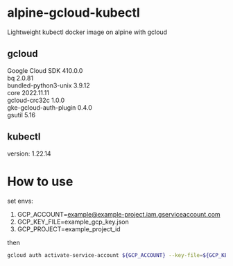 # alpine-gcloud-kubectl
Lightweight kubectl docker image on alpine with gcloud

## gcloud
Google Cloud SDK 410.0.0  
bq 2.0.81  
bundled-python3-unix 3.9.12  
core 2022.11.11  
gcloud-crc32c 1.0.0  
gke-gcloud-auth-plugin 0.4.0  
gsutil 5.16  

## kubectl
version: 1.22.14 

# How to use
set envs:
1. GCP_ACCOUNT=example@example-project.iam.gserviceaccount.com
2. GCP_KEY_FILE=example_gcp_key.json
3. GCP_PROJECT=example_project_id

then

```sh
gcloud auth activate-service-account ${GCP_ACCOUNT} --key-file=${GCP_KEY_PATH} --project ${GCP_PROJECT}
```